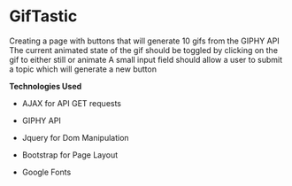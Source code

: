 # GifTastic



Creating a page with buttons that will generate 10 gifs from the GIPHY API
The current animated state of the gif should be toggled by clicking on the gif to either still or animate
A small input field should allow a user to submit a topic which will generate a new button

**Technologies Used**

* AJAX for API GET requests

* GIPHY API

* Jquery for Dom Manipulation

* Bootstrap for Page Layout

* Google Fonts
